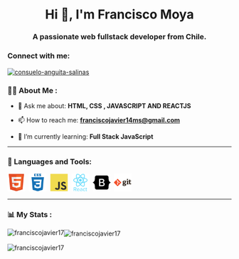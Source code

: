 <div id="header" align="center">
    <h1 align="center">Hi 👋, I'm Francisco Moya</h1>
    <h3 align="center">A passionate web fullstack developer from Chile.</h3>
</div>

<h3 align="left">Connect with me:</h3>
<p align="left">
<a href="https://linkedin.com/in/consuelo-anguita-salinas" target="blank"><img align="center" src="https://raw.githubusercontent.com/rahuldkjain/github-profile-readme-generator/master/src/images/icons/Social/linked-in-alt.svg" alt="consuelo-anguita-salinas" height="30" width="40" /></a>
</p>

### 👨‍💻 About Me :
- 💬 Ask me about: **HTML, CSS , JAVASCRIPT AND REACTJS**
 
- 📫 How to reach me: **franciscojavier14ms@gmail.com**

- 🌱 I’m currently learning: **Full Stack JavaScript**

---

<div align="left">
    <h3>🔨 Languages and Tools:</h3>
    <div>
        <img src="https://github.com/devicons/devicon/blob/master/icons/html5/html5-original.svg" title="HTML5" alt="HTML" width="40" height="40"/>&nbsp;
        <img src="https://github.com/devicons/devicon/blob/master/icons/css3/css3-plain-wordmark.svg"  title="CSS3" alt="CSS" width="40" height="40"/>&nbsp;
        <img src="https://github.com/devicons/devicon/blob/master/icons/javascript/javascript-original.svg" title="JavaScript" alt="JavaScript" width="40" height="40"/>&nbsp;
        <img src="https://github.com/devicons/devicon/blob/master/icons/react/react-original-wordmark.svg" title="React" alt="React" width="40" height="40"/>&nbsp;
        <img src="https://github.com/devicons/devicon/blob/master/icons/bootstrap/bootstrap-plain.svg" title="Bootstrap" alt="Bootstrap" width="40" height="40"/>&nbsp;
        <img src="https://github.com/devicons/devicon/blob/master/icons/git/git-original-wordmark.svg" title="Git" **alt="Git" width="40" height="40"/>
      </div>
</div>

---

### 📊 My Stats :
<p><img align="left" src="https://github-readme-stats.vercel.app/api/top-langs?username=franciscojavier17&show_icons=true&locale=en&layout=compact" alt="franciscojavier17" /> </p>

<p> <img align="center" src="https://github-readme-stats.vercel.app/api?username=franciscojavier17&show_icons=true&locale=en" alt="franciscojavier17" /> </p>

<p><img align="center" src="https://github-readme-streak-stats.herokuapp.com/?user=franciscojavier17&" alt="franciscojavier17" /></p>
